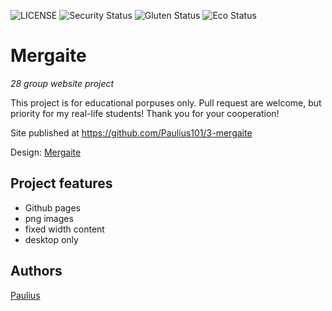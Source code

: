 ![LICENSE](https://img.shields.io/badge/license-MIT-blue.svg?style=flat-square)
![Security Status](https://img.shields.io/security-headers?label=Security&url=https%3A%2F%2Fgithub.com&style=flat-square)
![Gluten Status](https://img.shields.io/badge/Gluten-Free-green.svg)
![Eco Status](https://img.shields.io/badge/ECO-Friendly-green.svg)

# Mergaite

_28 group website project_

This project is for educational porpuses only. Pull request are welcome, but priority for my real-life students! Thank you for your cooperation!

Site published at https://github.com/Paulius101/3-mergaite

Design: [Mergaite](https://paulius101.github.io/3-mergaite/)

## Project features

- Github pages
- png images
- fixed width content 
- desktop only


## Authors

[Paulius](https://github.com/Paulius101)